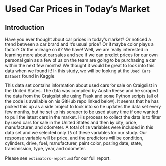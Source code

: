 Used Car Prices in Today’s Market
================

## Introduction

Have you ever thought about car prices in today’s market? Or noticed a
trend between a car brand and it’s usual price? Or if maybe color plays
a factor? Or the mileage on it? We have! Well, we are really interested
in learning more about car sales and see if we can predict prices for
our own personal gain as a few of us on the team are going to be
purchasing a car within the next few months! We thought it would be
great to look into this data when we found it! In this study, we will be
looking at the `Used Cars Dataset` found in Kaggle.

This data set contains information about used cars for sale on
Craigslist in the United States. The data was compiled by Austin Reese
and he scraped the data from the Craigslist site using Flask and some
Python scripts (all of the code is available on his GitHub repo linked
below). It seems that he has picked this up as a side project to look
into so he updates the data set every few months, but he set up his
scraper to be used at any time if one wanted to pull the latest cars in
the market. His process to collect the data is to filter by used cars
for sale in the United States and then by city, price, manufacturer, and
odometer. A total of `26` variables were included in this data set and
we selected only `13` of these variables for our study. Our response
variable will be price, and the predictors will be condition, cylinders,
drive, fuel, manufacturer, paint color, posting date, state,
transmission, type, year, and odometer.

Please see `estimators-report.md` for our full report.
